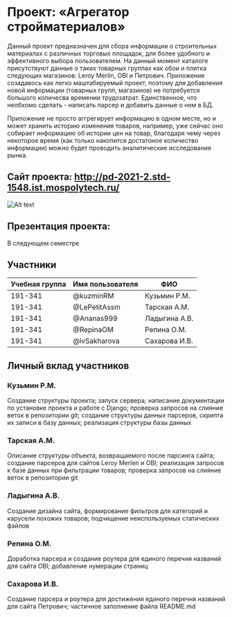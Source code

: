 # Проект: «Агрегатор стройматериалов»

Данный проект предназначен для сбора информации о строительных материалах с различных торговых площадок, для более удобного и эффективного выбора пользователем. На данный момент каталоге присутствуют данные о таких товарных группах как обои и плитка следующих магазинов: Leroy Merlin, OBI и Петрович. Приложение созадавось как легко маштабируемый проект, поэтому для добавления новой информации (товарных групп, магазинов) не потребуется большого количесва времении трудозатрат. Единственное, что необхомо сделать - написать парсер и добавить данные о нем в БД.

Приложение не просто аггрегирует информацию в одном месте, но и может хранить историю изменения товаров, например, уже сейчас оно собирает информацию об истории цен на товар, благодаря чему через некоторое время (как только накопится достатоное количество информации) можно будет проводить аналитические исследования рынка.

## Сайт проекта: http://pd-2021-2.std-1548.ist.mospolytech.ru/

![Alt text](reports/posterFinal.png?raw=true "Title")

## Презентация проекта:
В следующем семестре

## Участники

| Учебная группа | Имя пользователя | ФИО                      |
|----------------|------------------|--------------------------|
| 191-341        | @kuzminRM        | Кузьмин Р.М.             |
| 191-341        | @LePetitAssm     | Тарская А.М.             |
| 191-341        | @Ananas999       | Ладыгина А.В.            |
| 191-341        | @RepinaOM        | Репина О.М.              |
| 191-341        | @ivSakharova     | Сахарова И.В.            |


## Личный вклад участников

### Кузьмин Р.М.

Создание структуры проекта; запуск сервера; написание документации по установке проекта и работе с Django; проверка запросов на слияние веток в репозитории git; создание структуры данных парсеров, скрипта их записи в базу данных; реализация структуры базы данных 

### Тарская А.М.

Описание структуры объекта, возвращаемого после парсинга сайта; создание парсеров для сайтов Leroy Merlen и OBI; реализация запросов к базе данных при фильтрации товаров; проверка запросов на слияние веток в репозитории git

### Ладыгина А.В.

Создание дизайна сайта, формирование фильтров для категорий и карусели похожих товаров; подчищение неиспользуемых статических файлов

### Репина О.М.

Доработка парсера и создание роутера для единого перечня названий для сайта OBI; добавление нумерации страниц

### Сахарова И.В.

Создание парсера и роутера для достижения единого перечня названий для сайта Петрович; частичное заполнение файла README.md
